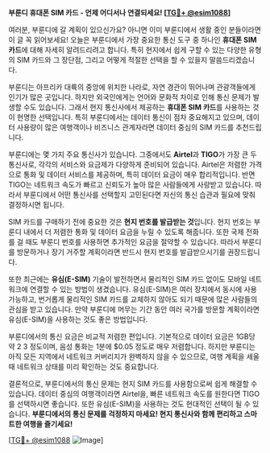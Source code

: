 **부룬디 휴대폰 SIM 카드 - 언제 어디서나 연결되세요! [[TG💪+ @esim1088](https://t.me/s/esim1088)]**

여러분, 부룬디에 갈 계획이 있으신가요? 아니면 이미 부룬디에서 생활 중인 분들이라면 이 글 꼭 읽어보세요! 오늘은 부룬디에서 가장 중요한 통신 도구 중 하나인 **휴대폰 SIM 카드**에 대해 자세히 알려드리려고 합니다. 특히 현지에서 쉽게 구할 수 있는 다양한 유형의 SIM 카드와 그 장단점, 그리고 어떻게 적절한 선택을 할 수 있을지 말씀드리겠습니다.

부룬디는 아프리카 대륙의 중앙에 위치한 나라로, 자연 경관이 뛰어나며 관광객들에게 인기가 많은 곳입니다. 하지만 외국인에게는 언어와 문화적 차이로 인해 통신 문제가 발생할 수도 있습니다. 그래서 현지 통신사에서 제공하는 **휴대폰 SIM 카드**를 사용하는 것이 현명한 선택입니다. 특히 부룬디에서는 데이터 통신이 점차 중요해지고 있으며, 데이터 사용량이 많은 여행객이나 비즈니스 관계자라면 데이터 중심의 SIM 카드를 추천드립니다.

부룬디에는 몇 가지 주요 통신사가 있습니다. 그중에서도 **Airtel**과 **TIGO**가 가장 큰 두 통신사로, 각각의 서비스와 요금제가 다양하게 준비되어 있습니다. Airtel은 저렴한 가격으로 통화 및 데이터 서비스를 제공하며, 특히 데이터 요금이 매우 합리적입니다. 반면 TIGO는 네트워크 속도가 빠르고 신뢰도가 높아 많은 사람들에게 사랑받고 있습니다. 따라서 부룬디에서 어떤 통신사를 선택할지 고민된다면 자신의 통신 습관과 필요에 맞춰 결정하시면 됩니다.

SIM 카드를 구매하기 전에 중요한 것은 **현지 번호를 발급받는 것**입니다. 현지 번호는 부룬디 내에서 더 저렴한 통화 및 데이터 요금을 누릴 수 있도록 해줍니다. 또한 국제 전화를 걸 때도 부룬디 번호를 사용하면 추가적인 요금을 절약할 수 있습니다. 따라서 부룬디를 방문하거나 장기 거주할 계획이라면 반드시 현지 번호를 발급받으시기를 권장드립니다.

또한 최근에는 **유심(E-SIM)** 기술이 발전하면서 물리적인 SIM 카드 없이도 모바일 네트워크에 연결할 수 있는 방법이 생겼습니다. 유심(E-SIM)은 여러 장치에서 동시에 사용 가능하고, 번거롭게 물리적인 SIM 카드를 교체하지 않아도 되기 때문에 많은 사람들의 관심을 받고 있습니다. 만약 부룬디에 머무는 기간 동안 여러 국가를 방문할 계획이라면 유심(E-SIM)을 사용하는 것도 좋은 방법입니다.

부룬디에서의 통신 요금은 비교적 저렴한 편입니다. 기본적으로 데이터 요금은 1GB당 약 $2~$3 정도이며, 음성 통화는 1분에 $0.05 정도로 매우 저렴합니다. 하지만 부룬디는 아직 모든 지역에서 네트워크 커버리지가 완벽하지 않을 수 있으므로, 여행 계획을 세울 때 네트워크 상태를 미리 확인하는 것도 중요합니다.

결론적으로, 부룬디에서의 통신 문제는 현지 SIM 카드를 사용함으로써 쉽게 해결할 수 있습니다. 데이터 중심의 여행객이라면 Airtel을, 빠른 네트워크 속도를 원한다면 TIGO를 선택하시면 좋습니다. 또한 유심(E-SIM)을 사용하는 것도 현대적인 선택이 될 수 있습니다. **부룬디에서의 통신 문제를 걱정하지 마세요! 현지 통신사와 함께 편리하고 스마트한 여행을 즐기세요!**

[[TG💪+ @esim1088](https://t.me/s/esim1088) ![Image](https://i.postimg.cc/Y0z9fWf4/image.png)]
